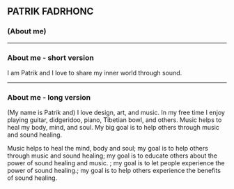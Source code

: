 ## PATRIK FADRHONC
### (About me) ###

- - -

### About me - short version
I am Patrik and I love to share my inner world through sound.

- - -

### About me - long version
(My name is Patrik and) I love design, art, and music. In my free time I enjoy playing guitar, didgeridoo, piano, Tibetian bowl, and others. Music helps to heal my body, mind, and soul. My big goal is to help others through music and sound healing.

Music helps to heal the mind, body and soul; my goal is to help others through music and sound healing; my goal is to educate others about the power of sound healing and music.
; my goal is to let people experience the power of sound healing.; my goal is to help others experience the benefits of sound healing.


